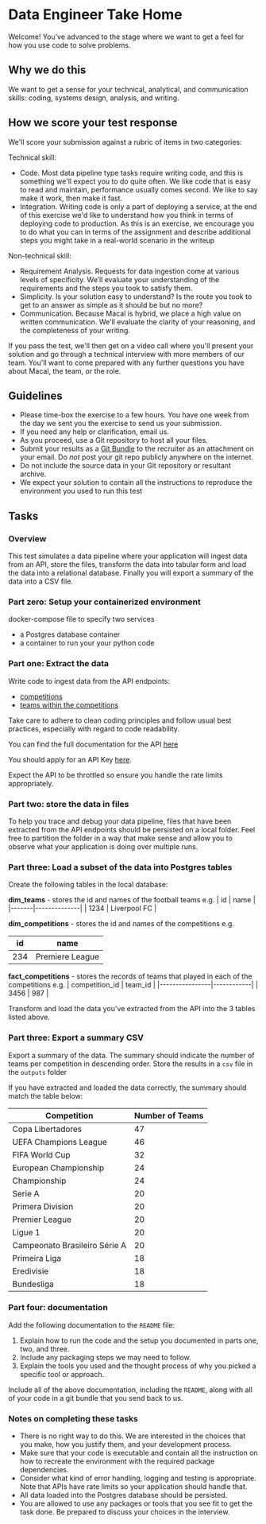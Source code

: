 # Data Engineer Take Home

Welcome!  You’ve advanced to the stage where we want to get a feel for how you use code to solve problems.  

## Why we do this

We want to get a sense for your technical, analytical, and communication skills: coding, systems design, analysis, and writing.

## How we score your test response

We'll score your submission against a rubric of items in two categories:

Technical skill:

* Code. Most data pipeline type tasks require writing code, and this is something we'll expect you to do quite often. We like code that is easy to read and maintain, performance usually comes second. We like to say make it work, then make it fast.
* Integration. Writing code is only a part of deploying a service, at the end of this exercise we'd like to understand how you think in terms of deploying code to production. As this is an exercise, we encourage you to do what you can in terms of the assignment and describe additional steps you might take in a real-world scenario in the writeup

Non-technical skill:

* Requirement Analysis.  Requests for data ingestion come at various levels of specificity. We’ll evaluate your understanding of the requirements and the steps you took to satisfy them.
* Simplicity.  Is your solution easy to understand? Is the route you took to get to an answer as simple as it should be but no more?
* Communication.  Because Macal is hybrid, we place a high value on written communication.  We'll evaluate the clarity of your reasoning, and the completeness of your writing.

If you pass the test, we'll then get on a video call where you'll present your solution and go through a technical interview with more members of our team. You'll want to come prepared with any further questions you have about Macal, the team, or the role.

## Guidelines

* Please time-box the exercise to a few hours. You have one week from the day we sent you the exercise to send us your submission.
* If you need any help or clarification, email us.
* As you proceed, use a Git repository to host all your files.
* Submit your results as a [Git Bundle](https://utappia.org/2015/04/27/git-bundle-backup/) to the recruiter as an attachment on your email. Do _not_ post your git repo publicly anywhere on the internet.
* Do not include the source data in your Git repository or resultant archive.
* We expect your solution to contain all the instructions to reproduce the environment you used to run this test

## Tasks

### Overview

This test simulates a data pipeline where your application will ingest data from an API, store the files, transform the data into tabular form and load the data into a relational database. Finally you will export a summary of the data into a CSV file.

### Part zero: Setup your containerized environment

docker-compose file to specify two services
- a Postgres database container
- a container to run your your python code

### Part one: Extract the data

Write code to ingest data from the API endpoints:

* [competitions](https://api.football-data.org/v4/competitions)
* [teams within the competitions](https://api.football-data.org/v4/competitions/{id}/teams)

Take care to adhere to clean coding principles and follow usual best practices, especially with regard to code readability.

You can find the full documentation for the API [here](https://www.football-data.org/documentation/quickstart)

You should apply for an API Key [here](https://www.football-data.org/client/register).

Expect the API to be throttled so ensure you handle the rate limits appropriately.

### Part two: store the data in files

To help you trace and debug your data pipeline, files that have been extracted from the API endpoints should be persisted on a local folder. Feel free to partition the folder in a way that make sense and allow you to observe what your application is doing over multiple runs.

### Part three: Load a subset of the data into Postgres tables

Create the following tables in the local database:

   **dim_teams** - stores the id and names of the football teams e.g.
   | id    | name         |
   |-------|--------------|
   | 1234  | Liverpool FC |

   **dim_competitions** - stores the id and names of the competitions e.g.

   | id    | name            |
   |-------|-----------------|
   | 234   | Premiere League |

   **fact_competitions** - stores the records of teams that played in each of the competitions e.g.
   | competition_id | team_id    |
   |----------------|------------|
   |   3456         |  987       |

Transform and load the data you've extracted from the API into the 3 tables listed above.

### Part three: Export a summary CSV

Export a summary of the data. The summary should indicate the number of teams per competition in descending order. Store the results in a `csv` file in the `outputs` folder

If you have extracted and loaded the data correctly, the summary should match the table below:

| Competition    |  Number of Teams    |
|----------------|---------------------|
| Copa Libertadores | 47 |
| UEFA Champions League | 46 |
| FIFA World Cup | 32 |
| European Championship | 24 |
| Championship | 24 |
| Serie A | 20 |
| Primera Division | 20 |
| Premier League | 20 |
| Ligue 1 | 20 |
| Campeonato Brasileiro Série A | 20 |
| Primeira Liga | 18 |
| Eredivisie | 18 |
| Bundesliga | 18 |

### Part four: documentation

Add the following documentation to the `README` file:

1. Explain how to run the code and the setup you documented in parts one, two, and three.
2. Include any packaging steps we may need to follow.
3. Explain the tools you used and the thought process of why you picked a specific tool or approach.

Include all of the above documentation, including the `README`, along with all of your code in a git bundle that you send back to us.

### Notes on completing these tasks

* There is no right way to do this. We are interested in the choices that you make, how you justify them, and your development process.
* Make sure that your code is executable and contain all the instruction on how to recreate the environment with the required package dependencies.
* Consider what kind of error handling, logging and testing is appropriate. Note that APIs have rate limits so your application should handle that.
* All data loaded into the Postgres database should be persisted.
* You are allowed to use any packages or tools that you see fit to get the task done. Be prepared to discuss your choices in the interview.
